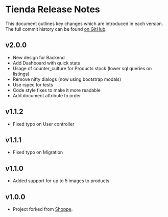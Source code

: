 # Tienda Release Notes

This document outlines key changes which are introduced in each version. The full commit history can be found [on GitHub](http://github.com/pepito2k/tienda-core).

## v2.0.0

* New design for Backend
* Add Dashboard with quick stats
* Usage of counter_culture for Products stock (lower sql queries on listings)
* Remove nifty dialogs (now using bootstrap modals)
* Use rspec for tests
* Code style fixes to make it more readable
* Add document attribute to order

## v1.1.2

* Fixed typo on User controller

## v1.1.1

* Fixed typo on Migration

## v1.1.0

* Added support for up to 5 images to products

## v1.0.0

* Project forked from [Shoppe](http://github.com/tryshoppe/core).
